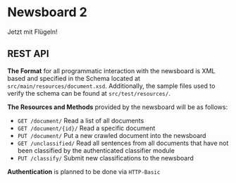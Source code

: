 Newsboard 2
====
Jetzt mit Flügeln!

REST API
----
**The Format** for all programmatic interaction with the newsboard is XML based
and specified in the Schema located at `src/main/resources/document.xsd`.
Additionally, the sample files used to verify the schema can be found at `src/test/resources/`. 

**The Resources and Methods** provided by the newsboard will be as follows:

- `GET /document/` Read a list of all documents
- `GET /document/{id}/` Read a specific document
- `PUT /document/` Put a new crawled document into the newsboard
- `GET /unclassified/` Read all sentences from all documents that have
not been classified by the authenticated classifier module
- `PUT /classify/` Submit new classifications to the newsboard

**Authentication** is planned to be done via `HTTP-Basic`

